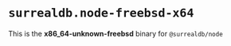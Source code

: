 # `surrealdb.node-freebsd-x64`

This is the **x86_64-unknown-freebsd** binary for `@surrealdb/node`
